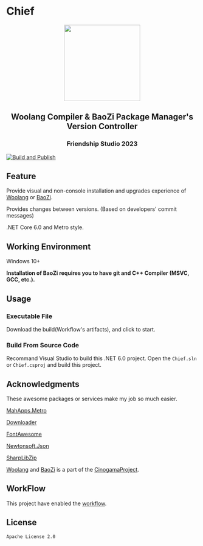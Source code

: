 # Chief

<div align=center>
<img src="https://git.cinogama.net/cinogamaproject/woolang/-/raw/master/image/woolang_logo.png" width="200" />
<h2>Woolang Compiler & BaoZi Package Manager's <br> Version Controller</h2>
<h3>Friendship Studio 2023</h3>
</div>

[![Build and Publish](https://github.com/BiDuang/Chief/actions/workflows/build.yml/badge.svg)](https://github.com/BiDuang/Chief/actions/workflows/build.yml)
## Feature

Provide visual and non-console installation and upgrades experience of [Woolang](https://git.cinogama.net/cinogamaproject/woolang) or [BaoZi](https://git.cinogama.net/cinogamaproject/woolangpackages/baozi).

Provides changes between versions. (Based on developers' commit messages)

.NET Core 6.0 and Metro style.

## Working Environment

Windows 10+

**Installation of BaoZi requires you to have git and C++ Compiler (MSVC, GCC, etc.).**

## Usage

### Executable File

Download the build(Workflow's artifacts), and click to start.

### Build From Source Code

Recommand Visual Studio to build this .NET 6.0 project.
Open the `Chief.sln` or `Chief.csproj` and build this project.

## Acknowledgments

These awesome packages or services make my job so much easier.

[MahApps.Metro](https://github.com/MahApps/MahApps.Metro)

[Downloader](https://github.com/bezzad/Downloader)

[FontAwesome](https://fontawesome.com/)

[Newtonsoft.Json](https://www.newtonsoft.com/json)

[SharpLibZip](https://github.com/icsharpcode/SharpZipLib)

[Woolang](https://git.cinogama.net/cinogamaproject/woolang) and [BaoZi](https://git.cinogama.net/cinogamaproject/woolangpackages/baozi)
is a part of the [CinogamaProject](https://git.cinogama.net/cinogamaproject).

## WorkFlow

This project have enabled the [workflow](https://github.com/BiDuang/Chief/actions).

## License

`Apache License 2.0`